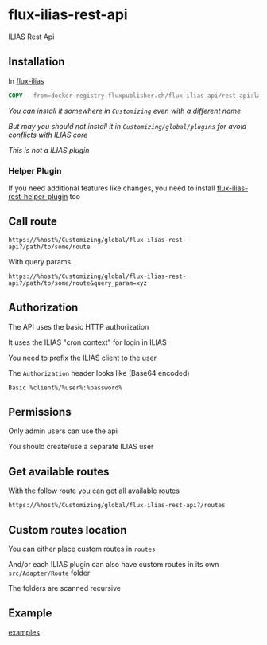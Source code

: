 # flux-ilias-rest-api

ILIAS Rest Api

## Installation

In [flux-ilias](https://github.com/fluxapps/flux-ilias)

```dockerfile
COPY --from=docker-registry.fluxpublisher.ch/flux-ilias-api/rest-api:latest /flux-ilias-rest-api "$ILIAS_WEB_DIR/Customizing/global/flux-ilias-rest-api"
```

*You can install it somewhere in `Customizing` even with a different name*

*But may you should not install it in `Customizing/global/plugins` for avoid conflicts with ILIAS core*

*This is not a ILIAS plugin*

### Helper Plugin

If you need additional features like changes, you need to install [flux-ilias-rest-helper-plugin](https://github.com/fluxapps/flux-ilias-rest-helper-plugin) too

## Call route

`https://%host%/Customizing/global/flux-ilias-rest-api?/path/to/some/route`

With query params

`https://%host%/Customizing/global/flux-ilias-rest-api?/path/to/some/route&query_param=xyz`

## Authorization

The API uses the basic HTTP authorization

It uses the ILIAS "cron context" for login in ILIAS

You need to prefix the ILIAS client to the user

The `Authorization` header looks like (Base64 encoded)

`Basic %client%/%user%:%password%`

## Permissions

Only admin users can use the api

You should create/use a separate ILIAS user

## Get available routes

With the follow route you can get all available routes

`https://%host%/Customizing/global/flux-ilias-rest-api?/routes`

## Custom routes location

You can either place custom routes in `routes`

And/or each ILIAS plugin can also have custom routes in its own `src/Adapter/Route` folder

The folders are scanned recursive

## Example

[examples](examples)
